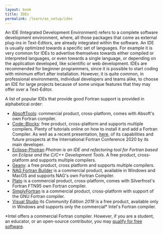 ```yaml
---
layout: book
title: IDEs
permalink: /learn/os_setup/ides
---
```


An IDE (Integrated Development Environment) refers to a complete software development environment, where, all those packages that come as external plug-ins in Text-Editors, are already integrated within the software. An IDE is usually optimized towards a specific set of languages. For example it is very common for IDEs to advertise themselves towards either compiled or interpreted languages, or even towards a single language, or depending on the application developed, like scientific or web development. 
IDEs are recommended for beginner programmers, since it is possible to start coding with minimum effort after installation. However, it is quite common, in professional environments, individual developers and teams alike, to choose an IDE for large projects because of some unique features that they may offer over a Text-Editor.

A list of popular IDEs that provide good Fortran support is provided in alphabetical order:
- [AbsoftTools](https://www.absoft.com/technology/absofttools-fortran-ide/): commercial product, cross-platform, comes with Absoft's own Fortran compiler.
- [Code::Blocks](http://www.codeblocks.org/): free product, cross-platform and supports multiple compilers. Plenty of tutorials online on how to install it and add a Fortran Compiler. As well as a recent presentation, [here](https://www.youtube.com/watch?v=M1RwVGGSAgE&ab_channel=FortranCon), of its capabilities and future prospects at the International Fortran Conference 2020 by its main developer. 
- [Eclipse-Photran](https://marketplace.eclipse.org/content/photran-fortran-ide-eclipse) *Photran is an IDE and refactoring tool for Fortran based on Eclipse and the C/C++ Development Tools*. A free product, cross-platform and supports multiple compilers.
- [Geany](https://www.geany.org/): a free product, cross platform and supports multiple compilers.
- [NAG Fortran Builder](https://www.nag.com/content/nag-fortran-builder-0) is a commercial product, available in Windows and MacOS and supports NAG's own Fortran Compiler.
- [Plato](https://www.silverfrost.com/16/ftn95/plato.aspx) is a commercial product, cross-platform, comes with Silverfrost's Fortran FTN95 own Fortran compiler.
- [SimplyFortran](https://simplyfortran.com/) is a commercial product, cross-platform with support of the GNU Fortran compiler.
- [Visual Studio](https://visualstudio.microsoft.com/) its *Community Edition 2019* is a free product, available only in Windows and supports only the commercial* Intel's Fortran compiler. 

*Intel offers a commercial Fortran compiler. However, if you are a student, an educator, or an open-source contributor, you may [qualify for free software](https://software.intel.com/content/www/us/en/develop/articles/qualify-for-free-software.html).
